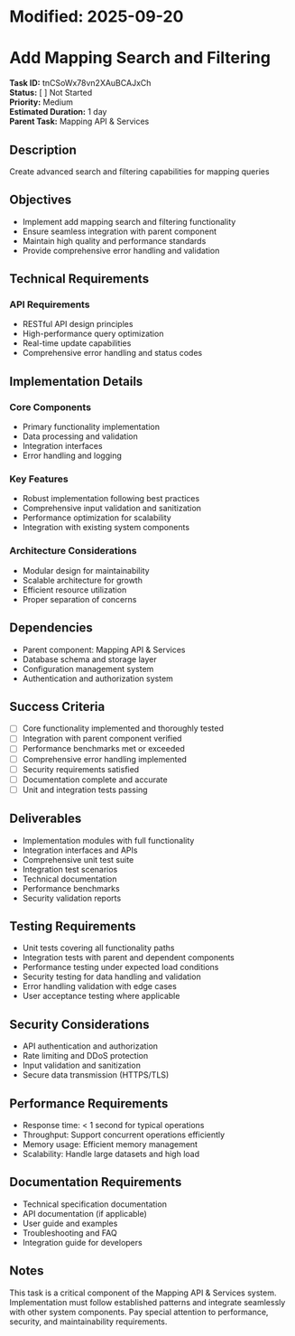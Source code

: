 # Modified: 2025-09-20

# Add Mapping Search and Filtering

**Task ID:** tnCSoWx78vn2XAuBCAJxCh  
**Status:** [ ] Not Started  
**Priority:** Medium  
**Estimated Duration:** 1 day  
**Parent Task:** Mapping API & Services

## Description
Create advanced search and filtering capabilities for mapping queries

## Objectives
- Implement add mapping search and filtering functionality
- Ensure seamless integration with parent component
- Maintain high quality and performance standards
- Provide comprehensive error handling and validation

## Technical Requirements
### API Requirements
- RESTful API design principles
- High-performance query optimization
- Real-time update capabilities
- Comprehensive error handling and status codes


## Implementation Details
### Core Components
- Primary functionality implementation
- Data processing and validation
- Integration interfaces
- Error handling and logging

### Key Features
- Robust implementation following best practices
- Comprehensive input validation and sanitization
- Performance optimization for scalability
- Integration with existing system components

### Architecture Considerations
- Modular design for maintainability
- Scalable architecture for growth
- Efficient resource utilization
- Proper separation of concerns

## Dependencies
- Parent component: Mapping API & Services
- Database schema and storage layer
- Configuration management system
- Authentication and authorization system

## Success Criteria
- [ ] Core functionality implemented and thoroughly tested
- [ ] Integration with parent component verified
- [ ] Performance benchmarks met or exceeded
- [ ] Comprehensive error handling implemented
- [ ] Security requirements satisfied
- [ ] Documentation complete and accurate
- [ ] Unit and integration tests passing

## Deliverables
- Implementation modules with full functionality
- Integration interfaces and APIs
- Comprehensive unit test suite
- Integration test scenarios
- Technical documentation
- Performance benchmarks
- Security validation reports

## Testing Requirements
- Unit tests covering all functionality paths
- Integration tests with parent and dependent components
- Performance testing under expected load conditions
- Security testing for data handling and validation
- Error handling validation with edge cases
- User acceptance testing where applicable


## Security Considerations
- API authentication and authorization
- Rate limiting and DDoS protection
- Input validation and sanitization
- Secure data transmission (HTTPS/TLS)


## Performance Requirements
- Response time: < 1 second for typical operations
- Throughput: Support concurrent operations efficiently
- Memory usage: Efficient memory management
- Scalability: Handle large datasets and high load

## Documentation Requirements
- Technical specification documentation
- API documentation (if applicable)
- User guide and examples
- Troubleshooting and FAQ
- Integration guide for developers

## Notes
This task is a critical component of the Mapping API & Services system. Implementation must follow established patterns and integrate seamlessly with other system components. Pay special attention to performance, security, and maintainability requirements.
